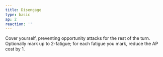 ```yaml
---
title: Disengage
type: basic
ap: 2
reaction: ''
---
```


Cover yourself, preventing opportunity attacks for the rest of the turn. Optionally mark up to 2-fatigue; for each fatigue you mark, reduce the AP cost by 1.
